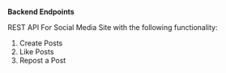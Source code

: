 
**Backend Endpoints**

REST API For Social Media Site with the following functionality:
1. Create Posts
2. Like Posts
3. Repost a Post

